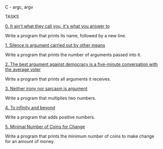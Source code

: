 C - argc, argv

TASKS

[0. It ain't what they call you, it's what you answer to](0-whatsmyname.c)

Write a program that prints its name, followed by a new line.

[1. Silence is argument carried out by other means](1-args.c)

Write a program that prints the number of arguments passed into it.

[2. The best argument against democracy is a five-minute conversation with the average voter](2-args.c)

Write a program that prints all arguments it receives.

[3. Neither irony nor sarcasm is argument](3-mul.c)

Write a program that multiplies two numbers.

[4. To infinity and beyond](4-add.c)

Write a program that adds positive numbers.

[5. Minimal Number of Coins for Change](100-change.c)

Write a program that prints the minimum number of coins to make change for an amount of money.


